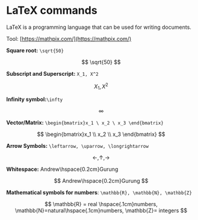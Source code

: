 # LaTeX commands

LaTeX is a programming language that can be used for writing documents.

Tool: [https://mathpix.com/](https://mathpix.com/)

**Square root:** `\sqrt{50}`

$$
\sqrt{50}
$$

**Subscript and Superscript:** `X_1, X^2`

$$
X_1, X^2
$$

**Infinity symbol:**`\infty`

$$
\infty
$$

**Vector/Matrix:** `\begin{bmatrix}x_1 \ x_2 \ x_3 \end{bmatrix}`

$$
\begin{bmatrix}x_1 \\ x_2 \\ x_3 \end{bmatrix}
$$

**Arrow Symbols:** `\leftarrow, \uparrow, \longrightarrow`

$$
\leftarrow, \uparrow, \longrightarrow
$$

**Whitespace:** Andrew\hspace{0.2cm}Gurung

$$
Andrew\hspace{0.2cm}Gurung
$$

**Mathematical symbols for numbers**: `\mathbb{R}, \mathbb{N}, \mathbb{Z}`

$$
\mathbb{R} = real \hspace{.1cm}numbers, \mathbb{N}=natural\hspace{.1cm}numbers, \mathbb{Z}= integers
$$

